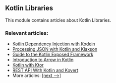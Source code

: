 ## Kotlin Libraries

This module contains articles about Kotlin Libraries.

### Relevant articles:

- [Kotlin Dependency Injection with Kodein](https://www.baeldung.com/kotlin-kodein-dependency-injection)
- [Processing JSON with Kotlin and Klaxson](https://www.baeldung.com/kotlin-json-klaxson)
- [Guide to the Kotlin Exposed Framework](https://www.baeldung.com/kotlin/kotlin-exposed-persistence)
- [Introduction to Arrow in Kotlin](https://www.baeldung.com/kotlin/kotlin-arrow)
- [Kotlin with Ktor](https://www.baeldung.com/kotlin/kotlin-ktor)
- [REST API With Kotlin and Kovert](https://www.baeldung.com/kotlin/kotlin-kovert)
- More articles: [[next -->]](/kotlin-libraries-2)
